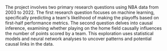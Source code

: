 The project involves two primary research questions using NBA data from 2003 to 2022. The first research question focuses on machine learning, specifically predicting a team's likelihood of making the playoffs based on first-half performance metrics. The second question delves into causal inference, examining whether playing on the home field causally influences the number of points scored by a team. This exploration uses statistical models and neural network analyses to uncover patterns and potential causal links in the data.
